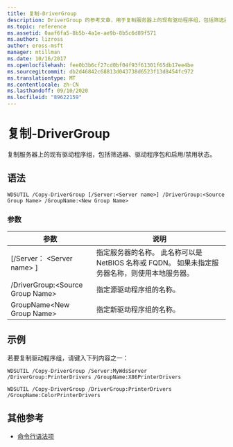 ```yaml
---
title: 复制-DriverGroup
description: DriverGroup 的参考文章，用于复制服务器上的现有驱动程序组，包括筛选器、驱动程序包和启用/禁用状态。
ms.topic: reference
ms.assetid: 0aaf6fa5-8b5b-4a1e-ae9b-8b5c6d89f571
ms.author: lizross
author: eross-msft
manager: mtillman
ms.date: 10/16/2017
ms.openlocfilehash: fee0b3b6cf27cd0bf04f93f61301f65db17ee4be
ms.sourcegitcommit: db2d46842c68813d043738d6523f13d8454fc972
ms.translationtype: MT
ms.contentlocale: zh-CN
ms.lasthandoff: 09/10/2020
ms.locfileid: "89622159"
---
```

# <a name="copy-drivergroup"></a>复制-DriverGroup

复制服务器上的现有驱动程序组，包括筛选器、驱动程序包和启用/禁用状态。

## <a name="syntax"></a>语法

```
WDSUTIL /Copy-DriverGroup [/Server:<Server name>] /DriverGroup:<Source Group Name> /GroupName:<New Group Name>
```

### <a name="parameters"></a>参数

|参数|说明|
|---------|-----------|
|[/Server： \<Server name> ]|指定服务器的名称。 此名称可以是 NetBIOS 名称或 FQDN。 如果未指定服务器名称，则使用本地服务器。|
|/DriverGroup:\<Source Group Name>|指定源驱动程序组的名称。|
|GroupName\<New Group Name>|指定新驱动程序组的名称。|

## <a name="examples"></a>示例

若要复制驱动程序组，请键入下列内容之一：
```
WDSUTIL /Copy-DriverGroup /Server:MyWdsServer /DriverGroup:PrinterDrivers /GroupName:X86PrinterDrivers
```
```
WDSUTIL /Copy-DriverGroup /DriverGroup:PrinterDrivers /GroupName:ColorPrinterDrivers
```

## <a name="additional-references"></a>其他参考

- [命令行语法项](command-line-syntax-key.md)